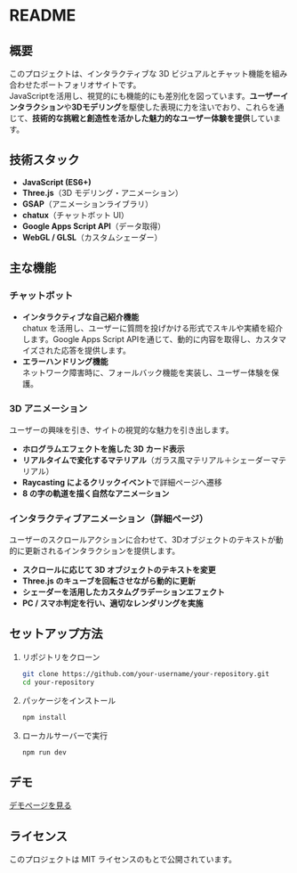 # README

## 概要

このプロジェクトは、インタラクティブな 3D ビジュアルとチャット機能を組み合わせたポートフォリオサイトです。  
JavaScriptを活用し、視覚的にも機能的にも差別化を図っています。**ユーザーインタラクション**や**3Dモデリング**を駆使した表現に力を注いでおり、これらを通じて、**技術的な挑戦と創造性を活かした魅力的なユーザー体験を提供**しています。

## 技術スタック

- **JavaScript (ES6+)**
- **Three.js**（3D モデリング・アニメーション）
- **GSAP**（アニメーションライブラリ）
- **chatux**（チャットボット UI）
- **Google Apps Script API**（データ取得）
- **WebGL / GLSL**（カスタムシェーダー）

## 主な機能

### チャットボット

- **インタラクティブな自己紹介機能**  
  chatux を活用し、ユーザーに質問を投げかける形式でスキルや実績を紹介します。Google Apps Script APIを通じて、動的に内容を取得し、カスタマイズされた応答を提供します。
- **エラーハンドリング機能**  
  ネットワーク障害時に、フォールバック機能を実装し、ユーザー体験を保護。

### 3D アニメーション
  ユーザーの興味を引き、サイトの視覚的な魅力を引き出します。

- **ホログラムエフェクトを施した 3D カード表示**
- **リアルタイムで変化するマテリアル**（ガラス風マテリアル＋シェーダーマテリアル）
- **Raycasting によるクリックイベント**で詳細ページへ遷移
- **8 の字の軌道を描く自然なアニメーション**

### インタラクティブアニメーション（詳細ページ）
  ユーザーのスクロールアクションに合わせて、3Dオブジェクトのテキストが動的に更新されるインタラクションを提供します。

- **スクロールに応じて 3D オブジェクトのテキストを変更**  
- **Three.js のキューブを回転させながら動的に更新**
- **シェーダーを活用したカスタムグラデーションエフェクト**
- **PC / スマホ判定を行い、適切なレンダリングを実施**

## セットアップ方法

1. リポジトリをクローン

   ```sh
   git clone https://github.com/your-username/your-repository.git
   cd your-repository
   ```

2. パッケージをインストール

   ```sh
   npm install
   ```

3. ローカルサーバーで実行

   ```sh
   npm run dev
   ```

## デモ

[デモページを見る](https://your-portfolio-url.com)

## ライセンス

このプロジェクトは MIT ライセンスのもとで公開されています。